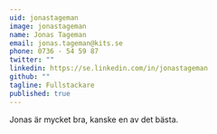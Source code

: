 ```yaml
---
uid: jonastageman
image: jonastageman
name: Jonas Tageman
email: jonas.tageman@kits.se
phone: 0736 - 54 59 87
twitter: ""
linkedin: https://se.linkedin.com/in/jonastageman
github: ""
tagline: Fullstackare
published: true
---
```


Jonas är mycket bra, kanske en av det bästa.
